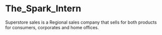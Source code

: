 # The_Spark_Intern
Superstore sales is a Regional sales company that sells for both products for consumers, corporates and home offices.
